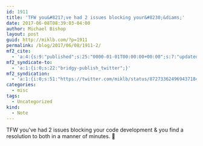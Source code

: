 ```yaml
---
id: 1911
title: 'TFW you&#8217;ve had 2 issues blocking your&#8230;&diams;'
date: 2017-06-08T08:39:03-04:00
author: Michael Bishop
layout: post
guid: http://miklb.com/?p=1911
permalink: /blog/2017/06/08/1911-2/
mf2_cite:
  - 'a:4:{s:9:"published";s:25:"0000-01-01T00:00:00+00:00";s:7:"updated";s:25:"0000-01-01T00:00:00+00:00";s:8:"category";a:1:{i:0;s:0:"";}s:6:"author";a:0:{}}'
mf2_syndicate-to:
  - 'a:1:{i:0;s:22:"bridgy-publish_twitter";}'
mf2_syndication:
  - 'a:1:{i:0;s:51:"https://twitter.com/miklb/status/872733624969437184";}'
categories:
  - misc
tags:
  - Uncategorized
kind:
  - Note
---
```

TFW you've had 2 issues blocking your code development & you find a resolution to both in a manner of minutes. 🎉